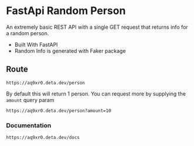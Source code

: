 # FastApi Random Person

An extremely basic REST API with a single GET request that returns info for a random person.

-   Built With FastAPI
-   Random Info is generated with Faker package

## Route

`https://aq9xr0.deta.dev/person`

By default this will return 1 person. You can request more by supplying the `amount` query param

`https://aq9xr0.deta.dev/person?amount=10`

### Documentation

`https://aq9xr0.deta.dev/docs`
